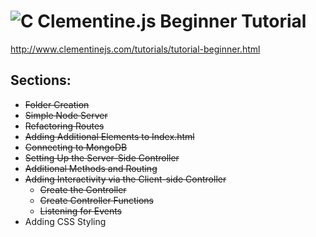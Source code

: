 # ![C](http://gordon2012.github.io/images/clementine_150.png) Clementine.js Beginner Tutorial

<http://www.clementinejs.com/tutorials/tutorial-beginner.html>

## Sections:

* ~~Folder Creation~~
* ~~Simple Node Server~~
* ~~Refactoring Routes~~
* ~~Adding Additional Elements to Index.html~~
* ~~Connecting to MongoDB~~
* ~~Setting Up the Server-Side Controller~~
* ~~Additional Methods and Routing~~
* ~~Adding Interactivity via the Client-side Controller~~
	* ~~Create the Controller~~
	* ~~Create Controller Functions~~
	* ~~Listening for Events~~
* Adding CSS Styling
